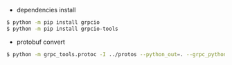* dependencies install

```sh
$ python -m pip install grpcio
$ python -m pip install grpcio-tools
```

* protobuf convert

```sh
$ python -m grpc_tools.protoc -I ../protos --python_out=. --grpc_python_out=. helloworld.proto
```